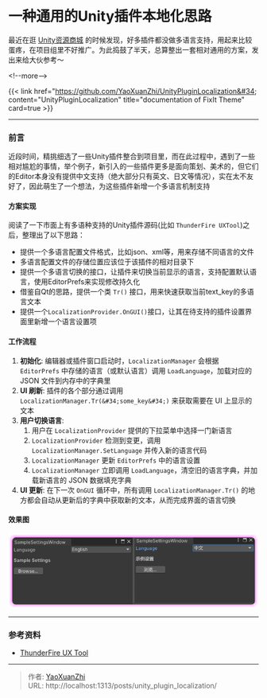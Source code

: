 # 一种通用的Unity插件本地化思路


最近在逛 [Unity资源商城](https://assetstore.unity.com/) 的时候发现，好多插件都没做多语言支持，用起来比较蛋疼，在项目组里不好推广。为此捣鼓了半天，总算整出一套相对通用的方案，发出来给大伙参考～

&lt;!--more--&gt;

{{&lt; link href=&#34;https://github.com/YaoXuanZhi/UnityPluginLocalization&#34; content=&#34;UnityPluginLocalization&#34; title=&#34;documentation of FixIt Theme&#34; card=true &gt;}}

---

### 前言
近段时间，精挑细选了一些Unity插件整合到项目里，而在此过程中，遇到了一些相对尴尬的事情，举个例子，新引入的一些插件更多是面向策划、美术的，但它们的Editor本身没有提供中文支持（绝大部分只有英文、日文等情况），实在太不友好了，因此萌生了一个想法，为这些插件新增一个多语言机制支持

#### 方案实现
阅读了一下市面上有多语种支持的Unity插件源码(比如 `ThunderFire UXTool`)之后，整理出了以下思路：
  - 提供一个多语言配置文件格式，比如json、xml等，用来存储不同语言的文件
  - 多语言配置文件的存储位置应该位于该插件的相对目录下
  - 提供一个多语言切换的接口，让插件来切换当前显示的语言，支持配置默认语言，使用EditorPrefs来实现修改持久化
  - 借鉴自Qt的思路，提供一个类 `Tr()` 接口，用来快速获取当前text_key的多语言文本
  - 提供一个`LocalizationProvider.OnGUI()`接口，让其在待支持的插件设置界面里新增一个语言设置项

#### 工作流程

1.  **初始化**: 编辑器或插件窗口启动时，`LocalizationManager` 会根据 `EditorPrefs` 中存储的语言（或默认语言）调用 `LoadLanguage`，加载对应的 JSON 文件到内存中的字典里
2.  **UI 刷新**: 插件的各个部分通过调用 `LocalizationManager.Tr(&#34;some_key&#34;)` 来获取需要在 UI 上显示的文本
3.  **用户切换语言**:
    1. 用户在 `LocalizationProvider` 提供的下拉菜单中选择一门新语言
    2. `LocalizationProvider` 检测到变更，调用 `LocalizationManager.SetLanguage` 并传入新的语言代码
    3. `LocalizationManager` 更新 `EditorPrefs` 中的语言设置
    4. `LocalizationManager` 立即调用 `LoadLanguage`，清空旧的语言字典，并加载新语言的 JSON 数据填充字典
4.  **UI 更新**: 在下一次 `OnGUI` 循环中，所有调用 `LocalizationManager.Tr()` 的地方都会自动从更新后的字典中获取新的文本，从而完成界面的语言切换

#### 效果图
![](/assets/2025-09-01/1756657689304.png)

---

### 参考资料
 - [ThunderFire UX Tool](https://uxtool.netease.com/)

---

> 作者: [YaoXuanZhi](https://github.com/YaoXuanZhi)  
> URL: http://localhost:1313/posts/unity_plugin_localization/  

